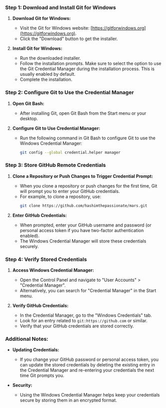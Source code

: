 ### Step 1: Download and Install Git for Windows

1. **Download Git for Windows:**
   - Visit the Git for Windows website: [https://gitforwindows.org](https://gitforwindows.org).
   - Click the "Download" button to get the installer.

2. **Install Git for Windows:**
   - Run the downloaded installer.
   - Follow the installation prompts. Make sure to select the option to use the Git Credential Manager during the installation process. This is usually enabled by default.
   - Complete the installation.

### Step 2: Configure Git to Use the Credential Manager

1. **Open Git Bash:**
   - After installing Git, open Git Bash from the Start menu or your desktop.

2. **Configure Git to Use Credential Manager:**
   - Run the following command in Git Bash to configure Git to use the Windows Credential Manager:
     ```bash
     git config --global credential.helper manager
     ```

### Step 3: Store GitHub Remote Credentials

1. **Clone a Repository or Push Changes to Trigger Credential Prompt:**
   - When you clone a repository or push changes for the first time, Git will prompt you to enter your GitHub credentials.
   - For example, to clone a repository, use:
     ```sh
     git clone https://github.com/hashimthepassionate/mars.git
     ```

2. **Enter GitHub Credentials:**
   - When prompted, enter your GitHub username and password (or personal access token if you have two-factor authentication enabled).
   - The Windows Credential Manager will store these credentials securely.

### Step 4: Verify Stored Credentials

1. **Access Windows Credential Manager:**
   - Open the Control Panel and navigate to "User Accounts" > "Credential Manager".
   - Alternatively, you can search for "Credential Manager" in the Start menu.

2. **Verify GitHub Credentials:**
   - In the Credential Manager, go to the "Windows Credentials" tab.
   - Look for an entry related to `git:https://github.com` or similar.
   - Verify that your GitHub credentials are stored correctly.

### Additional Notes:

- **Updating Credentials:**
  - If you change your GitHub password or personal access token, you can update the stored credentials by deleting the existing entry in the Credential Manager and re-entering your credentials the next time Git prompts you.

- **Security:**
  - Using the Windows Credential Manager helps keep your credentials secure by storing them in an encrypted format.
